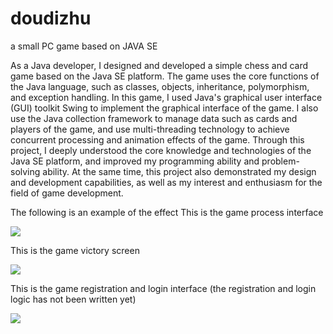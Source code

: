 # doudizhu
 a small PC game  based on JAVA SE
 
 As a Java developer, I designed and developed a simple chess and card game based on the Java SE platform. The game uses the core functions of the Java language, such as classes, objects, inheritance, polymorphism, and exception handling.
In this game, I used Java's graphical user interface (GUI) toolkit Swing to implement the graphical interface of the game. I also use the Java collection framework to manage data such as cards and players of the game, and use multi-threading technology to achieve concurrent processing and animation effects of the game.
Through this project, I deeply understood the core knowledge and technologies of the Java SE platform, and improved my programming ability and problem-solving ability. At the same time, this project also demonstrated my design and development capabilities, as well as my interest and enthusiasm for the field of game development.



The following is an example of the effect
This is the game process interface

<image src="present_images/playing.png">


This is the game victory screen

<image src="present_images/win.png">

This is the game registration and login interface (the registration and login logic has not been written yet)

<image src="present_images/start.png">
